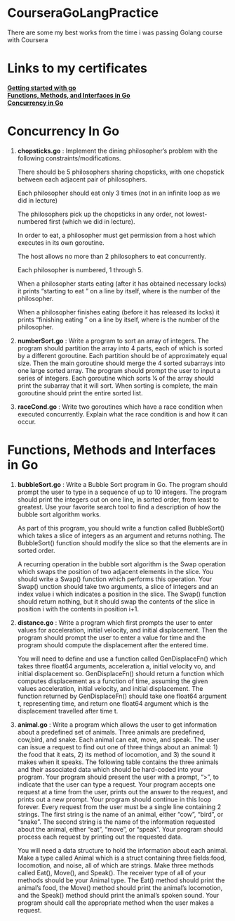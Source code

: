 # CourseraGoLangPractice
There are some my best works from the time i was passing Golang course with Coursera


# Links to my certificates 

[**Getting started with go**](https://coursera.org/share/e6d3307fb3b4e8018aac9c14f6780f4b) <br />
[**Functions, Methods, and Interfaces in Go**](https://www.coursera.org/account/accomplishments/verify/A3Y4NBDJDU5T)<br />
[**Concurrency in Go**](https://coursera.org/share/61377ac98a3e10a113cfd18be7aec15d)<br />



# Concurrency In Go


1. **chopsticks.go** :
   Implement the dining philosopher’s problem with the following constraints/modifications.

   There should be 5 philosophers sharing chopsticks, with one chopstick between each adjacent pair of philosophers.

   Each philosopher should eat only 3 times (not in an infinite loop as we did in lecture)

   The philosophers pick up the chopsticks in any order, not lowest-numbered first (which we did in lecture).

   In order to eat, a philosopher must get permission from a host which executes in its own goroutine.

   The host allows no more than 2 philosophers to eat concurrently.

   Each philosopher is numbered, 1 through 5.

   When a philosopher starts eating (after it has obtained necessary locks) it prints “starting to eat <number>” on a line by itself, where <number> is the number of the philosopher.

   When a philosopher finishes eating (before it has released its locks) it prints “finishing eating <number>” on a line by itself, where <number> is the number of the philosopher.

2. **numberSort.go** :
   Write a program to sort an array of integers. The program should partition the array into 4 parts, each of which is sorted by a different goroutine. Each partition should be of approximately equal size. Then the main goroutine should merge the 4 sorted subarrays into one large sorted array.
   The program should prompt the user to input a series of integers. Each goroutine which sorts ¼ of the array should print the subarray that it will sort. When sorting is complete, the main goroutine should print the entire sorted list.
3. **raceCond.go** :
   Write two goroutines which have a race condition when executed concurrently. Explain what the race condition is and how it can occur.


# Functions, Methods and Interfaces in Go 


1. **bubbleSort.go** :
   Write a Bubble Sort program in Go. The program
   should prompt the user to type in a sequence of up to 10 integers. The program
   should print the integers out on one line, in sorted order, from least to
   greatest. Use your favorite search tool to find a description of how the bubble
   sort algorithm works.

   As part of this program, you should write a
   function called BubbleSort() which
   takes a slice of integers as an argument and returns nothing. The BubbleSort() function should modify the slice so that the elements are in sorted
   order.

   A recurring operation in the bubble sort algorithm is
   the Swap operation which swaps the position of two adjacent elements in the
   slice. You should write a Swap() function which performs this operation. Your Swap()
   unction should take two arguments, a slice of integers and an index value i which
   indicates a position in the slice. The Swap() function should return nothing, but it should swap
   the contents of the slice in position i with the contents in position i+1.
2. **distance.go** :
   Write a program which first prompts the user
   to enter values for acceleration, initial velocity, and initial displacement.
   Then the program should prompt the user to enter a value for time and the
   program should compute the displacement after the entered time.

   You will need to define and use a function
   called GenDisplaceFn() which takes three float64
   arguments, acceleration a, initial velocity vo, and initial
   displacement so. GenDisplaceFn()
   should return a function which computes displacement as a function of time,
   assuming the given values acceleration, initial velocity, and initial
   displacement. The function returned by GenDisplaceFn() should take one float64 argument t, representing time, and return one
   float64 argument which is the displacement travelled after time t.
3. **animal.go** :
   Write a program which allows the user to get information about a predefined set of animals. Three animals are predefined, cow,bird, and snake. Each animal can eat, move, and speak. The user can issue a request to find out one of three things about an animal: 1) the food that it eats, 2) its method of locomotion, and 3) the sound it makes when it speaks. The following table contains the three animals and their associated data which should be hard-coded into your program.
   Your program should present the user with a prompt, “>”, to indicate that the user can type a request. Your program accepts one request at a time from the user, prints out the answer to the request, and prints out a new prompt. Your program should continue in this loop forever. Every request from the user must be a single line containing 2 strings. The first string is the name of an animal, either “cow”, “bird”, or “snake”. The second string is the name of the information requested about the animal, either “eat”, “move”, or “speak”. Your program should process each request by printing out the requested data.

   You will need a data structure to hold the information about each animal. Make a type called Animal which is a struct containing three fields:food, locomotion, and noise, all of which are strings. Make three methods called Eat(), Move(), and Speak(). The receiver type of all of your methods should be your Animal type. The Eat() method should print the animal’s food, the Move() method should print the animal’s locomotion, and the Speak() method should print the animal’s spoken sound. Your program should call the appropriate method when the user makes a request.